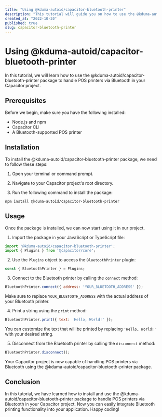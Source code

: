 ```yaml
---
title: "Using @kduma-autoid/capacitor-bluetooth-printer"
description: "This tutorial will guide you on how to use the @kduma-autoid/capacitor-bluetooth-printer package to handle POS printers via Bluetooth in your Capacitor project."
created_at: "2022-10-20"
published: true
slug: capacitor-bluetooth-printer
---
```


# Using @kduma-autoid/capacitor-bluetooth-printer

In this tutorial, we will learn how to use the @kduma-autoid/capacitor-bluetooth-printer package to handle POS printers via Bluetooth in your Capacitor project. 

## Prerequisites

Before we begin, make sure you have the following installed:

- Node.js and npm
- Capacitor CLI
- A Bluetooth-supported POS printer

## Installation

To install the @kduma-autoid/capacitor-bluetooth-printer package, we need to follow these steps:

1. Open your terminal or command prompt.

2. Navigate to your Capacitor project's root directory.

3. Run the following command to install the package:

```shell
npm install @kduma-autoid/capacitor-bluetooth-printer
```

## Usage

Once the package is installed, we can now start using it in our project. 

1. Import the package in your JavaScript or TypeScript file:

```javascript
import '@kduma-autoid/capacitor-bluetooth-printer';
import { Plugins } from '@capacitor/core';
```

2. Use the `Plugins` object to access the `BluetoothPrinter` plugin:

```javascript
const { BluetoothPrinter } = Plugins;
```

3. Connect to the Bluetooth printer by calling the `connect` method:

```javascript
BluetoothPrinter.connect({ address: 'YOUR_BLUETOOTH_ADDRESS' });
```

Make sure to replace `YOUR_BLUETOOTH_ADDRESS` with the actual address of your Bluetooth printer.

4. Print a string using the `print` method:

```javascript
BluetoothPrinter.print({ text: 'Hello, World!' });
```

You can customize the text that will be printed by replacing `'Hello, World!'` with your desired string.

5. Disconnect from the Bluetooth printer by calling the `disconnect` method:

```javascript
BluetoothPrinter.disconnect();
```

Your Capacitor project is now capable of handling POS printers via Bluetooth using the @kduma-autoid/capacitor-bluetooth-printer package. 

## Conclusion

In this tutorial, we have learned how to install and use the @kduma-autoid/capacitor-bluetooth-printer package to handle POS printers via Bluetooth in your Capacitor project. Now you can easily integrate Bluetooth printing functionality into your application. Happy coding!

